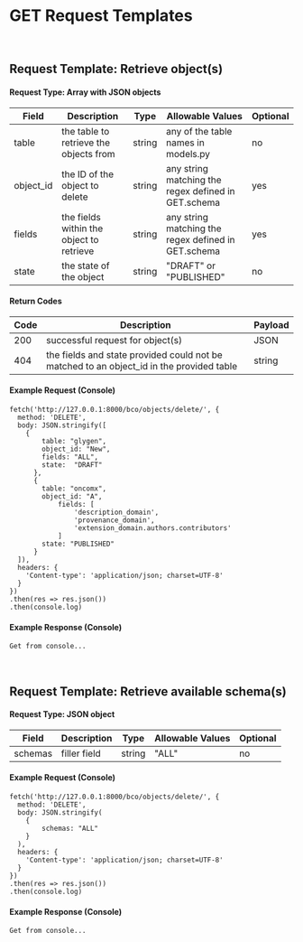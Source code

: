 # GET Request Templates

<br/>

## Request Template:  Retrieve object(s)

#### Request Type:  Array with JSON objects

Field | Description | Type | Allowable Values | Optional
------------ | ------------ | ------------ | ------------- | -------------
table | the table to retrieve the objects from | string | any of the table names in models.py | no
object_id | the ID of the object to delete | string | any string matching the regex defined in GET.schema | yes
fields | the fields within the object to retrieve | string | any string matching the regex defined in GET.schema | yes
state | the state of the object | string | "DRAFT" or "PUBLISHED"| no

#### Return Codes

Code | Description | Payload
------------ | ------------ | ------------
200 | successful request for object(s) | JSON
404 | the fields and state provided could not be matched to an object_id in the provided table | string

#### Example Request (Console)

```
fetch('http://127.0.0.1:8000/bco/objects/delete/', {
  method: 'DELETE',
  body: JSON.stringify([
    {
	    table: "glygen",
	    object_id: "New",
	    fields: "ALL",
	    state:  "DRAFT"
	  },
	  {
	    table: "oncomx",
	    object_id: "A",
            fields: [
                'description_domain',
                'provenance_domain',
                'extension_domain.authors.contributors'
            ]
	    state: "PUBLISHED"
	  }
  ]),
  headers: {
    'Content-type': 'application/json; charset=UTF-8'
  }
})
.then(res => res.json())
.then(console.log)
```

#### Example Response (Console)

```
Get from console...
```

<br/>

## Request Template:  Retrieve available schema(s)

#### Request Type:  JSON object

Field | Description | Type | Allowable Values | Optional
------------ | ------------ | ------------ | ------------- | -------------
schemas | filler field | string | "ALL" | no

#### Example Request (Console)

```
fetch('http://127.0.0.1:8000/bco/objects/delete/', {
  method: 'DELETE',
  body: JSON.stringify(
    {
    	schemas: "ALL"
    }
  ),
  headers: {
    'Content-type': 'application/json; charset=UTF-8'
  }
})
.then(res => res.json())
.then(console.log)
```

#### Example Response (Console)

```
Get from console...
```
